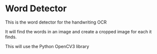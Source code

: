 # Word Detector
This is the word detector for the handwriting OCR

It will find the words in an image and create a cropped image for each it finds.

This will use the Python OpenCV3 library
